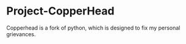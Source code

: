 # Project-CopperHead
Copperhead is a fork of python, which is designed to fix my personal grievances.
